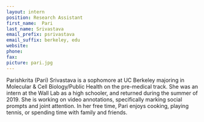 ```yaml
---
layout: intern
position: Research Assistant
first_name:  Pari
last_name: Srivastava
email_prefix: psrivastava
email_suffix: berkeley, edu
website:
phone:
fax:
picture: pari.jpg
---
```


Parishkrita (Pari) Srivastava is a sophomore at UC Berkeley majoring in Molecular & Cell Biology/Public Health on the pre-medical track. She was an intern at the Wall Lab as a high schooler, and returned during the summer of 2019. She is working on video annotations, specifically marking social prompts and joint attention. In her free time, Pari enjoys cooking, playing tennis, or spending time with family and friends.
